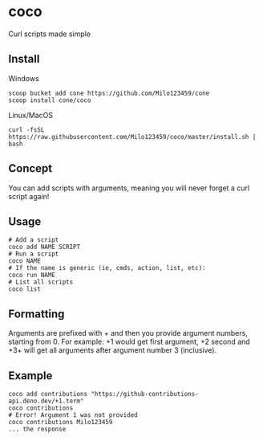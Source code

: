 # coco
Curl scripts made simple

## Install

Windows

```
scoop bucket add cone https://github.com/Milo123459/cone
scoop install cone/coco
```

Linux/MacOS

```
curl -fsSL https://raw.githubusercontent.com/Milo123459/coco/master/install.sh | bash
```

## Concept

You can add scripts with arguments, meaning you will never forget a curl script again!

## Usage

```
# Add a script
coco add NAME SCRIPT
# Run a script
coco NAME
# If the name is generic (ie, cmds, action, list, etc):
coco run NAME
# List all scripts
coco list
```

## Formatting

Arguments are prefixed with + and then you provide argument numbers, starting from 0. For example:
+1 would get first argument, +2 second and +3+ will get all arguments after argument number 3 (inclusive).

## Example

```
coco add contributions "https://github-contributions-api.deno.dev/+1.term"
coco contributions
# Error! Argument 1 was not provided
coco contributions Milo123459
... the response
```